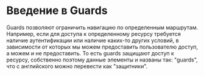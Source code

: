 # Введение в Guards

Guards позволяют ограничить навигацию по определенным маршрутам. Например, если для доступа к определенному ресурсу 
требуется наличие аутентификации или наличие каких-то других условий, в зависимости от которых мы можем предоставить 
пользователю доступ, а можем и не предоставить. То есть guards защищают доступ к ресурсу, собственно поэтому данные 
элементы и названы так: "guards", что с английского можно перевести как "защитники".
